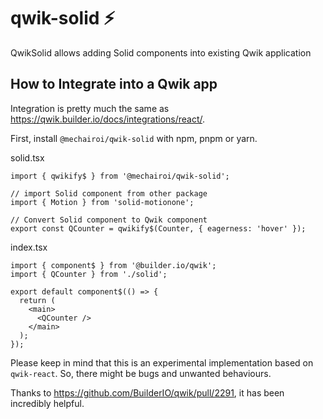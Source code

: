 # qwik-solid ⚡️

QwikSolid allows adding Solid components into existing Qwik application

## How to Integrate into a Qwik app

Integration is pretty much the same as <https://qwik.builder.io/docs/integrations/react/>.

First, install `@mechairoi/qwik-solid` with npm, pnpm or yarn.

solid.tsx

```tsx
import { qwikify$ } from '@mechairoi/qwik-solid';

// import Solid component from other package
import { Motion } from 'solid-motionone';

// Convert Solid component to Qwik component
export const QCounter = qwikify$(Counter, { eagerness: 'hover' });
```

index.tsx

```tsx
import { component$ } from '@builder.io/qwik';
import { QCounter } from './solid';

export default component$(() => {
  return (
    <main>
      <QCounter />
    </main>
  );
});
```


Please keep in mind that this is an experimental implementation based on `qwik-react`. So, there might be bugs and unwanted behaviours.

Thanks to https://github.com/BuilderIO/qwik/pull/2291, it has been incredibly helpful.
